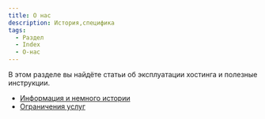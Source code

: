 ```yaml
---
title: О нас
description: История,специфика
tags:
  - Раздел
  - Index
  - О-нас
---
```


В этом разделе вы найдёте статьи об эксплуатации хостинга и полезные инструкции.
- [Информация и немного истории](/about/hosting)
- [Ограничения услуг](/about/crap)

